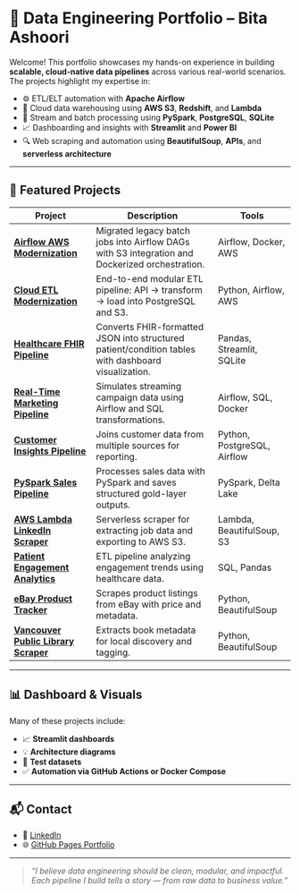 # 🧠 Data Engineering Portfolio – Bita Ashoori

Welcome! This portfolio showcases my hands-on experience in building **scalable, cloud-native data pipelines** across various real-world scenarios. The projects highlight my expertise in:

- ⚙️ ETL/ELT automation with **Apache Airflow**
- 🧊 Cloud data warehousing using **AWS S3**, **Redshift**, and **Lambda**
- 🔁 Stream and batch processing using **PySpark**, **PostgreSQL**, **SQLite**
- 📈 Dashboarding and insights with **Streamlit** and **Power BI**
- 🔍 Web scraping and automation using **BeautifulSoup**, **APIs**, and **serverless architecture**

---

## 📂 Featured Projects

| Project | Description | Tools |
|--------|-------------|-------|
| [**Airflow AWS Modernization**](./airflow-aws-modernization) | Migrated legacy batch jobs into Airflow DAGs with S3 integration and Dockerized orchestration. | Airflow, Docker, AWS |
| [**Cloud ETL Modernization**](./cloud-etl-modernization-airflow-aws) | End-to-end modular ETL pipeline: API → transform → load into PostgreSQL and S3. | Python, Airflow, AWS |
| [**Healthcare FHIR Pipeline**](./healthcare-FHIR-data-pipeline) | Converts FHIR-formatted JSON into structured patient/condition tables with dashboard visualization. | Pandas, Streamlit, SQLite |
| [**Real-Time Marketing Pipeline**](./real-time-marketing-pipeline) | Simulates streaming campaign data using Airflow and SQL transformations. | Airflow, SQL, Docker |
| [**Customer Insights Pipeline**](./customer-insights-pipeline) | Joins customer data from multiple sources for reporting. | Python, PostgreSQL, Airflow |
| [**PySpark Sales Pipeline**](./pyspark-sales-pipeline) | Processes sales data with PySpark and saves structured gold-layer outputs. | PySpark, Delta Lake |
| [**AWS Lambda LinkedIn Scraper**](./aws-lambda-linkedIn-scraper) | Serverless scraper for extracting job data and exporting to AWS S3. | Lambda, BeautifulSoup, S3 |
| [**Patient Engagement Analytics**](./patient-engagement-pipeline) | ETL pipeline analyzing engagement trends using healthcare data. | SQL, Pandas |
| [**eBay Product Tracker**](./ebay-product-tracker) | Scrapes product listings from eBay with price and metadata. | Python, BeautifulSoup |
| [**Vancouver Public Library Scraper**](./vpl_scraper) | Extracts book metadata for local discovery and tagging. | Python, BeautifulSoup |

---

## 📊 Dashboard & Visuals

Many of these projects include:

- 📈 **Streamlit dashboards**
- 💡 **Architecture diagrams**
- 🧪 **Test datasets**
- ✅ **Automation via GitHub Actions or Docker Compose**



---


## 📬 Contact

- 🔗 [LinkedIn](https://www.linkedin.com/in/bitaashoori/)
- 🌐 [GitHub Pages Portfolio](https://bashoori.github.io/data-engineering-portfolio/)


---

> _“I believe data engineering should be clean, modular, and impactful. Each pipeline I build tells a story — from raw data to business value.”_
